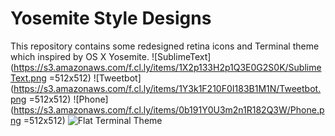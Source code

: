 # Yosemite Style Designs
This repository contains some redesigned retina icons and Terminal theme which inspired by OS X Yosemite.
![SublimeText](https://s3.amazonaws.com/f.cl.ly/items/1X2p133H2p1Q3E0G2S0K/SublimeText.png =512x512)
![Tweetbot](https://s3.amazonaws.com/f.cl.ly/items/1Y3k1F210F0I183B1M1N/Tweetbot.png =512x512)
![Phone](https://s3.amazonaws.com/f.cl.ly/items/0b191Y0U3m2n1R182Q3W/Phone.png =512x512)
![Flat Terminal Theme](https://s3.amazonaws.com/f.cl.ly/items/271318073e3R0X271B3h/FlatTerminalTheme.png)
